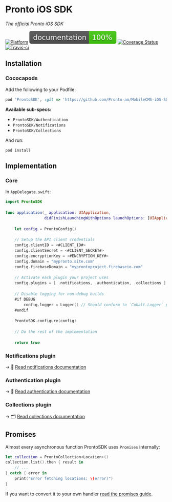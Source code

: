 # Pronto iOS SDK

_The official Pronto iOS SDK_

[![Platform](https://img.shields.io/badge/platform-iOS-lightgrey.svg)](http://cocoadocs.org/docsets/Natrium) 
[![Documented](documentation/badge.svg)](documentation/index.html)
[![Coverage Status](https://codecov.io/gh/pronto-am/MobileCMS-iOS-SDK/branch/master/graph/badge.svg)](https://codecov.io/gh/pronto-am/MobileCMS-iOS-SDK)
[![Travis-ci](https://travis-ci.com/Pronto-am/MobileCMS-iOS-SDK.svg?branch=master)](https://travis-ci.com/Pronto-am/MobileCMS-iOS-SDK)

## Installation

### Cococapods

Add the following to your Podfile:

```ruby
pod 'ProntoSDK', :git => 'https://github.com/Pronto-am/MobileCMS-iOS-SDK.git'
```

**Available sub-specs:**

- `ProntoSDK/Authentication`
- `ProntoSDK/Notifications`
- `ProntoSDK/Collections`

And run:

```shell
pod install
```

## Implementation

### Core

In `AppDelegate.swift`:

```swift
import ProntoSDK

func application(_ application: UIApplication,
                 didFinishLaunchingWithOptions launchOptions: [UIApplicationLaunchOptionsKey: Any]?) -> Bool {

    let config = ProntoConfig()
    
    // Setup the API client credentials
    config.clientID = <#CLIENT_ID#>
    config.clientSecret = <#CLIENT_SECRET#>
    config.encryptionKey = <#ENCRYPTION_KEY#>    
    config.domain = "mypronto.site.com"
    config.firebaseDomain = "myprontoproject.firebaseio.com"
    
    // Activate each plugin your project uses
    config.plugins = [ .notifications, .authentication, .collections ]
    
    // Disable logging for non-debug builds
    #if DEBUG
        config.logger = Logger() // Should conform to `Cobalt.Logger` protocol
    #endif
    
    ProntoSDK.configure(config)
    
    // Do the rest of the implementation
    
    return true
```

### Notifications plugin

 → 📯  [Read notifications documentation](docs/NOTIFICATIONS.md)

### Authentication plugin

 → 🔐 [Read authentication documentation](docs/AUTHENTICATION.md)

### Collections plugin

 → 🗂 [Read collections documentation](docs/COLLECTIONS.md)

## Promises

Almost every asynchronous function ProntoSDK uses `Promises` internally:

```swift
let collection = ProntoCollection<Location>()
collection.list().then { result in
    // ...
}.catch { error in 
    print("Error fetching locations: \(error)")
}
```

If you want to convert it to your own handler [read the promises guide](docs/PROMISES.md).